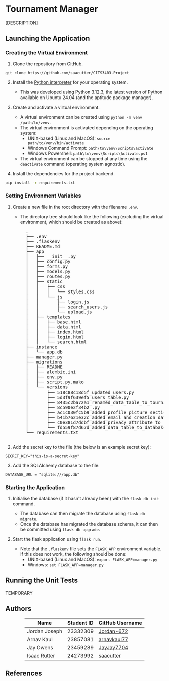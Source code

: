 # Tournament Manager
[DESCRIPTION]

## Launching the Application
### Creating the Virtual Environment
1. Clone the repository from GitHub.
```
git clone https://github.com/saacutter/CITS3403-Project
```

2. Install the [Python interpreter](https://www.python.org/downloads/) for your operating system.
    - This was developed using Python 3.12.3, the latest version of Python available on Ubuntu 24.04 (and the aptitude package manager).

3. Create and activate a virtual environment.
    - A virtual environment can be created using `python -m venv /path/to/venv`.
    - The virtual environment is activated depending on the operating system:
        - UNIX-based (Linux and MacOS): `source path/to/venv/bin/activate`
        - Windows Command Prompt: `path\to\venv\Scripts\activate`
        - Windows Powershell: `path\to\venv\Scripts\Activate.ps1`
    - The virtual environment can be stopped at any time using the `deactivate` command (operating system agnostic).

5. Install the dependencies for the project backend.
```bash
pip install -r requirements.txt
```

### Setting Environment Variables
1. Create a new file in the root directory with the filename `.env`.
    - The directory tree should look like the following (excluding the virtual environment, which should be created as above):
        <pre>
        .
        ├── .env
        ├── .flaskenv
        ├── README.md
        ├── app
        │   ├── __init__.py
        │   ├── config.py
        │   ├── forms.py
        │   ├── models.py
        │   ├── routes.py
        │   ├── static
        │   │   ├── css
        │   │   │   └── styles.css
        │   │   └── js
        │   │       ├── login.js
        │   │       ├── search_users.js
        │   │       └── upload.js
        │   ├── templates
        │   │   ├── base.html
        │   │   ├── data.html
        │   │   ├── index.html
        │   │   ├── login.html
        │   │   └── search.html
        ├── instance
        │   └── app.db
        ├── manager.py
        ├── migrations
        │   ├── README
        │   ├── alembic.ini
        │   ├── env.py
        │   ├── script.py.mako
        │   └── versions
        │       ├── 518c88c18d5f_updated_users.py
        │       ├── 5d3f9f639ef5_users_table.py
        │       ├── 8435c2ba72a1_renamed_data_table_to_tournaments.py
        │       ├── 8c590e2f34b2_.py
        │       ├── ac1c030fc5b9_added_profile_picture_section_to_users_.py
        │       ├── b41b7621e32c_added_email_and_creation_date_field_to_.py
        │       ├── c0e381d7ddbf_added_privacy_attribute_to_users_table.py
        │       └── fd559f87d67d_added_data_table_to_database_to_store_.py
        └── requirements.txt
        </pre>

2. Add the secret key to the file (the below is an example secret key):
```
SECRET_KEY="this-is-a-secret-key"
```

3. Add the SQLAlchemy database to the file:
```
DATABASE_URL = "sqlite:///app.db"
```


### Starting the Application
1. Initialise the database (if it hasn't already been) with the `flask db init` command.
    - The database can then migrate the database using `flask db migrate`.
    - Once the database has migrated the database schema, it can then be committed using `flask db upgrade`.

2. Start the flask application using `flask run`.
    - Note that the `.flaskenv` file sets the `FLASK_APP` environment variable. If this does not work, the following should be done:
        - UNIX-based (Linux and MacOS): `export FLASK_APP=manager.py`
        - Windows: `set FLASK_APP=manager.py`


## Running the Unit Tests
TEMPORARY


## Authors
<div style="text-align: center; justify-self: center;">

|     Name      | Student ID |                GitHub Username                |     
|---------------|------------|-----------------------------------------------|
| Jordan Joseph | 23332309   | [Jordan-672](https://github.com/Jordan-672)   |
| Arnav Kaul    | 23857081   | [arnavkaul77](https://github.com/arnavkaul77) |
| Jay Owens     | 23459289   | [JayJay7704](https://github.com/JayJay7704)   |
| Isaac Rutter  | 24273992   | [saacutter](https://github.com/saacutter)     |

</div>


## References
